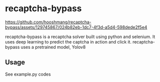 # recaptcha-bypass

https://github.com/hooshmang/recaptcha-bypass/assets/129745867/024b82eb-1dc7-4f3d-a5d4-598dede2f5e4

recaptcha-bypass is a recaptcha solver built using python and selenium. It uses deep learning to predict the captcha in action and click it. recaptcha-bypass uses a pretrained model, Yolov8

## Usage

See example.py codes
